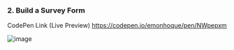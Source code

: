 ### 2. Build a Survey Form

CodePen Link (Live Preview) https://codepen.io/emonhoque/pen/NWpepxm

![image](https://user-images.githubusercontent.com/56671915/122028867-0211af00-cdff-11eb-892d-49a5ebea67bc.png)
